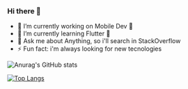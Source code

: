 ### Hi there 👋


- 🔭 I’m currently working on Mobile Dev 📱
- 🌱 I’m currently learning Flutter 🚀
- 💬 Ask me about Anything, so i'll search in StackOverflow
- ⚡ Fun fact: i'm always looking for new tecnologies  


![Anurag's GitHub stats](https://github-readme-stats.vercel.app/api?username=petscaramussi&show_icons=true&theme=dracula&border_radius=5px)

[![Top Langs](https://github-readme-stats.vercel.app/api/top-langs/?username=petscaramussi&exclude_repo=Code-Station_Web&hide=html)](https://github.com/anuraghazra/github-readme-stats)
